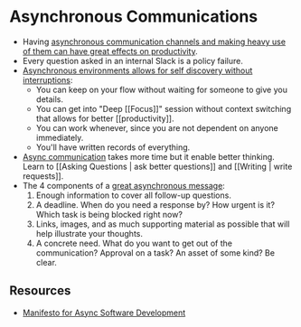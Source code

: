 # Asynchronous Communications

- Having [asynchronous communication channels and making heavy use of them can have great effects on productivity](https://www.martinklepsch.org/posts/asynchronous-communication.html).
- Every question asked in an internal Slack is a policy failure.
- [Asynchronous environments allows for self discovery without interruptions](https://snir.dev/blog/remote-async-communication/):
	- You can keep on your flow without waiting for someone to give you details.
	- You can get into "Deep [[Focus]]" session without context switching that allows for better [[productivity]].
	- You can work whenever, since you are not dependent on anyone immediately.
	- You'll have written records of everything.
- [Async communication](https://protocol.almanac.io/docs/async-work-ezPny9x7Q50QISL4UIUhB3PoURV0lgxP) takes more time but it enable better thinking. Learn to [[Asking Questions | ask better questions]] and [[Writing | write requests]].
- The 4 components of a [great asynchronous message](https://protocol-labs.gitbook.io/launchpad-curriculum/launchpad-learning-resources/protocol-labs-network/os-stewardship#sync-comms):
	1. Enough information to cover all follow-up questions.
	2. A deadline. When do you need a response by? How urgent is it? Which task is being blocked right now?
	3. Links, images, and as much supporting material as possible that will help illustrate your thoughts.
	4. A concrete need. What do you want to get out of the communication? Approval on a task? An asset of some kind? Be clear.

## Resources

-  [Manifesto for Async Software Development](http://asyncmanifesto.org/)
